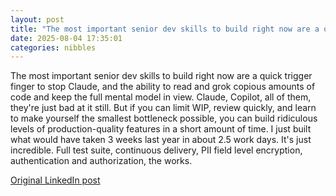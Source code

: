 ```yaml
---
layout: post
title: "The most important senior dev skills to build right now are a quick trigger finger to stop Claude, and the ability to read and grok copious amounts of code and keep the full mental model in view. Claude, Copilot, all of them, they're just bad at it still. But if you can limit WIP, review quickly, and learn to make yourself the smallest bottleneck possible, you can build ridiculous levels of production-quality features in a short amount of time. I just built what would have taken 3 weeks last year in about 2.5 work days. It's just incredible. Full test suite, continuous delivery, PII field level encryption, authentication and authorization, the works."
date: 2025-08-04 17:35:01
categories: nibbles
---
```


The most important senior dev skills to build right now are a quick trigger finger to stop Claude, and the ability to read and grok copious amounts of code and keep the full mental model in view. Claude, Copilot, all of them, they're just bad at it still. But if you can limit WIP, review quickly, and learn to make yourself the smallest bottleneck possible, you can build ridiculous levels of production-quality features in a short amount of time. I just built what would have taken 3 weeks last year in about 2.5 work days. It's just incredible. Full test suite, continuous delivery, PII field level encryption, authentication and authorization, the works.

[Original LinkedIn post](https://www.linkedin.com/feed/update/urn%3Ali%3Ashare%3A7358188728848175104)
